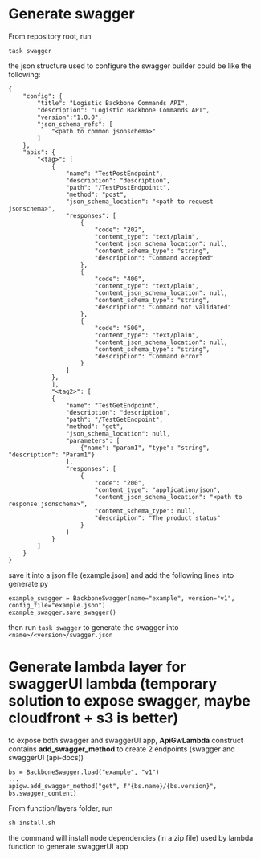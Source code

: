 # Generate swagger

From repository root, run

`task swagger`

the json structure used to configure the swagger builder could be like the following:

```
{
    "config": {
        "title": "Logistic Backbone Commands API",
        "description": "Logistic Backbone Commands API",
        "version":"1.0.0",
        "json_schema_refs": [
            "<path to common jsonschema>"
        ]
    },
    "apis": {
        "<tag>": [
            {
                "name": "TestPostEndpoint",
                "description": "description",
                "path": "/TestPostEndpointt",
                "method": "post",
                "json_schema_location": "<path to request jsonschema>",
                "responses": [
                    {
                        "code": "202",
                        "content_type": "text/plain",
                        "content_json_schema_location": null,
                        "content_schema_type": "string",
                        "description": "Command accepted"
                    },
                    {
                        "code": "400",
                        "content_type": "text/plain",
                        "content_json_schema_location": null,
                        "content_schema_type": "string",
                        "description": "Command not validated"
                    },
                    {
                        "code": "500",
                        "content_type": "text/plain",
                        "content_json_schema_location": null,
                        "content_schema_type": "string",
                        "description": "Command error"
                    }
                ]
            },
            ],
            "<tag2>": [
            {
                "name": "TestGetEndpoint",
                "description": "description",
                "path": "/TestGetEndpoint",
                "method": "get",
                "json_schema_location": null,
                "parameters": [
                    {"name": "param1", "type": "string", "description": "Param1"}
                ],
                "responses": [
                    {
                        "code": "200",
                        "content_type": "application/json",
                        "content_json_schema_location": "<path to response jsonschema>",
                        "content_schema_type": null,
                        "description": "The product status"
                    }
                ]
            }
        ]
    }
}

```

save it into a json file (example.json) and add the following lines into generate.py

```
example_swagger = BackboneSwagger(name="example", version="v1", config_file="example.json")
example_swagger.save_swagger()
```

then run `task swagger` to generate the swagger into `<name>/<version>/swagger.json` 

# Generate lambda layer for swaggerUI lambda (temporary solution to expose swagger, maybe cloudfront + s3 is better)

to expose both swagger and swaggerUI app, **ApiGwLambda** construct contains **add_swagger_method** to create 2 endpoints (swagger and swaggerUI (api-docs))

```
bs = BackboneSwagger.load("example", "v1")
...
apigw.add_swagger_method("get", f"{bs.name}/{bs.version}", bs.swagger_content)
```

From function/layers folder, run

`sh install.sh`

the command will install node dependencies (in a zip file) used by lambda function to generate swaggerUI app
